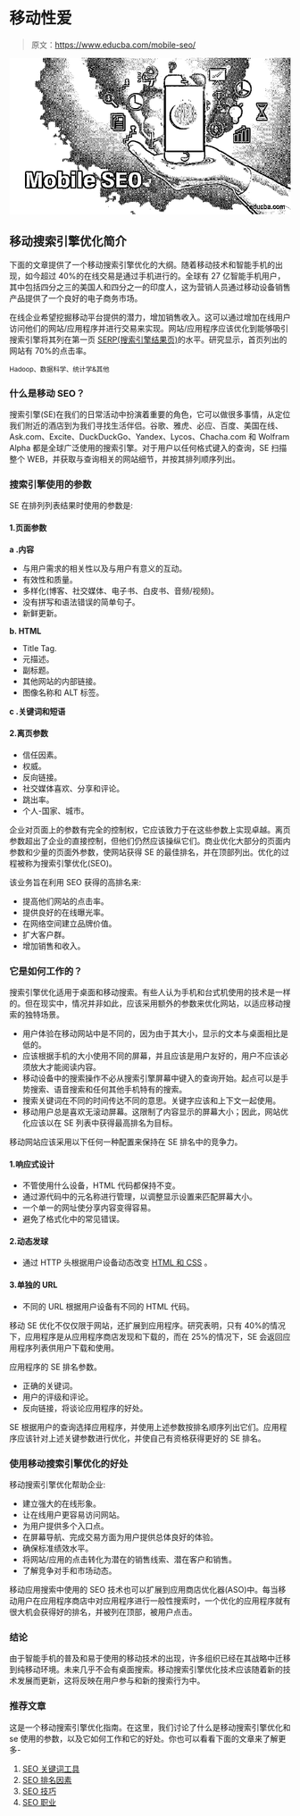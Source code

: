 # 移动性爱

> 原文：<https://www.educba.com/mobile-seo/>

![Mobile SEO](img/85948edc01ebcc09be9e8c0b3feac78a.png)



## 移动搜索引擎优化简介

下面的文章提供了一个移动搜索引擎优化的大纲。随着移动技术和智能手机的出现，如今超过 40%的在线交易是通过手机进行的。全球有 27 亿智能手机用户，其中包括四分之三的美国人和四分之一的印度人，这为营销人员通过移动设备销售产品提供了一个良好的电子商务市场。

在线企业希望挖掘移动平台提供的潜力，增加销售收入。这可以通过增加在线用户访问他们的网站/应用程序并进行交易来实现。网站/应用程序应该优化到能够吸引搜索引擎将其列在第一页 [SERP(搜索引擎结果页)](https://www.educba.com/what-is-serp/)的水平。研究显示，首页列出的网站有 70%的点击率。

<small>Hadoop、数据科学、统计学&其他</small>

### 什么是移动 SEO？

搜索引擎(SE)在我们的日常活动中扮演着重要的角色，它可以做很多事情，从定位我们附近的酒店到为我们寻找生活伴侣。谷歌、雅虎、必应、百度、美国在线、Ask.com、Excite、DuckDuckGo、Yandex、Lycos、Chacha.com 和 Wolfram Alpha 都是全球广泛使用的搜索引擎。对于用户以任何格式键入的查询，SE 扫描整个 WEB，并获取与查询相关的网站细节，并按其排列顺序列出。

### 搜索引擎使用的参数

SE 在排列列表结果时使用的参数是:

#### 1.页面参数

**a .内容**

*   与用户需求的相关性以及与用户有意义的互动。
*   有效性和质量。
*   多样化(博客、社交媒体、电子书、白皮书、音频/视频)。
*   没有拼写和语法错误的简单句子。
*   新鲜更新。

**b. HTML**

*   Title Tag.
*   元描述。
*   副标题。
*   其他网站的内部链接。
*   图像名称和 ALT 标签。

**c .关键词和短语**

#### 2.离页参数

*   信任因素。
*   权威。
*   反向链接。
*   社交媒体喜欢、分享和评论。
*   跳出率。
*   个人-国家、城市。

企业对页面上的参数有完全的控制权，它应该致力于在这些参数上实现卓越。离页参数超出了企业的直接控制，但他们仍然应该操纵它们。商业优化大部分的页面内参数和少量的页面外参数，使网站获得 SE 的最佳排名，并在顶部列出。优化的过程被称为搜索引擎优化(SEO)。

该业务旨在利用 SEO 获得的高排名来:

*   提高他们网站的点击率。
*   提供良好的在线曝光率。
*   在网络空间建立品牌价值。
*   扩大客户群。
*   增加销售和收入。

### 它是如何工作的？

搜索引擎优化适用于桌面和移动搜索。有些人认为手机和台式机使用的技术是一样的。但在现实中，情况并非如此，应该采用额外的参数来优化网站，以适应移动搜索的独特场景。

*   用户体验在移动网站中是不同的，因为由于其大小，显示的文本与桌面相比是低的。
*   应该根据手机的大小使用不同的屏幕，并且应该是用户友好的，用户不应该必须放大才能阅读内容。
*   移动设备中的搜索操作不必从搜索引擎屏幕中键入的查询开始。起点可以是手势搜索、语音搜索和任何其他手机特有的搜索。
*   搜索关键词在不同的时间传达不同的意思。关键字应该和上下文一起使用。
*   移动用户总是喜欢无滚动屏幕。这限制了内容显示的屏幕大小；因此，网站优化应该以在 SE 列表中获得最高排名为目标。

移动网站应该采用以下任何一种配置来保持在 SE 排名中的竞争力。

#### 1.响应式设计

*   不管使用什么设备，HTML 代码都保持不变。
*   通过源代码中的元名称进行管理，以调整显示设置来匹配屏幕大小。
*   一个单一的网址使分享内容变得容易。
*   避免了格式化中的常见错误。

#### 2.动态发球

*   通过 HTTP 头根据用户设备动态改变 [HTML 和 CSS](https://www.educba.com/html-vs-css/) 。

#### 3.单独的 URL

*   不同的 URL 根据用户设备有不同的 HTML 代码。

移动 SE 优化不仅仅限于网站，还扩展到应用程序。研究表明，只有 40%的情况下，应用程序是从应用程序商店发现和下载的，而在 25%的情况下，SE 会返回应用程序列表供用户下载和使用。

应用程序的 SE 排名参数。

*   正确的关键词。
*   用户的评级和评论。
*   反向链接，将谈论应用程序的好处。

SE 根据用户的查询选择应用程序，并使用上述参数按排名顺序列出它们。应用程序应该针对上述关键参数进行优化，并使自己有资格获得更好的 SE 排名。

### 使用移动搜索引擎优化的好处

移动搜索引擎优化帮助企业:

*   建立强大的在线形象。
*   让在线用户更容易访问网站。
*   为用户提供多个入口点。
*   在屏幕导航、完成交易方面为用户提供总体良好的体验。
*   确保标准绩效水平。
*   将网站/应用的点击转化为潜在的销售线索、潜在客户和销售。
*   了解竞争对手和市场动态。

移动应用搜索中使用的 SEO 技术也可以扩展到应用商店优化器(ASO)中。每当移动用户在应用程序商店中对应用程序进行一般性搜索时，一个优化的应用程序就有很大机会获得好的排名，并被列在顶部，被用户点击。

### 结论

由于智能手机的普及和易于使用的移动技术的出现，许多组织已经在其战略中迁移到纯移动环境。未来几乎不会有桌面搜索。移动搜索引擎优化技术应该随着新的技术发展而更新，这将反映在用户参与和新的搜索行为中。

### 推荐文章

这是一个移动搜索引擎优化指南。在这里，我们讨论了什么是移动搜索引擎优化和 se 使用的参数，以及它如何工作和它的好处。你也可以看看下面的文章来了解更多-

1.  [SEO 关键词工具](https://www.educba.com/seo-keyword-tools/)
2.  [SEO 排名因素](https://www.educba.com/seo-ranking-factors/)
3.  [SEO 技巧](https://www.educba.com/essential-seo-techniques/)
4.  [SEO 职业](https://www.educba.com/career-in-seo/)





